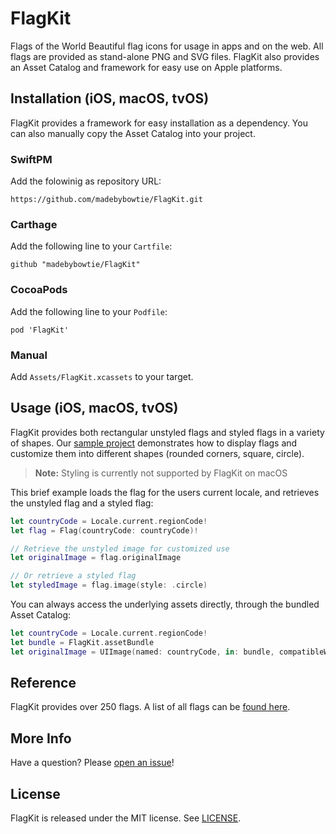 # FlagKit

Flags of the World
Beautiful flag icons for usage in apps and on the web. 
All flags are provided as stand-alone PNG and SVG files. 
FlagKit also provides an Asset Catalog and framework for easy use on Apple platforms.

## Installation (iOS, macOS, tvOS)

FlagKit provides a framework for easy installation as a dependency. You can also manually copy the Asset Catalog into your project.

### SwiftPM
Add the folowinig as repository URL:

```
https://github.com/madebybowtie/FlagKit.git
```

### Carthage
Add the following line to your `Cartfile`:

```
github "madebybowtie/FlagKit"
```

### CocoaPods
Add the following line to your `Podfile`:

```
pod 'FlagKit'
```

### Manual
Add `Assets/FlagKit.xcassets` to your target.

## Usage (iOS, macOS, tvOS)
FlagKit provides both rectangular unstyled flags and styled flags in a variety of shapes. Our [sample project](Sources/Swift/FlagKitDemo-iOS) demonstrates how to display flags and customize them into different shapes (rounded corners, square, circle).

> **Note:** Styling is currently not supported by FlagKit on macOS

This brief example loads the flag for the users current locale, and retrieves the unstyled flag and a styled flag:

```swift
let countryCode = Locale.current.regionCode!
let flag = Flag(countryCode: countryCode)!

// Retrieve the unstyled image for customized use
let originalImage = flag.originalImage

// Or retrieve a styled flag
let styledImage = flag.image(style: .circle)
```

You can always access the underlying assets directly, through the bundled Asset Catalog:

```swift
let countryCode = Locale.current.regionCode!
let bundle = FlagKit.assetBundle
let originalImage = UIImage(named: countryCode, in: bundle, compatibleWith: nil)
```

## Reference

FlagKit provides over 250 flags. A list of all flags can be [found here](Assets/Flags.md).

## More Info

Have a question? Please [open an issue](https://github.com/madebybowtie/FlagKit/issues/new)!

## License

FlagKit is released under the MIT license. See
[LICENSE](https://github.com/madebybowtie/FlagKit/blob/master/LICENSE).
